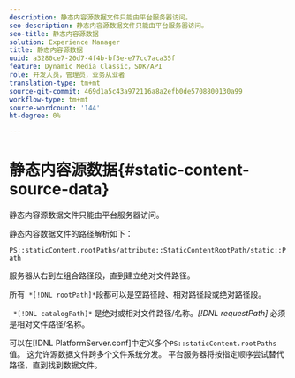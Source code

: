 ```yaml
---
description: 静态内容源数据文件只能由平台服务器访问。
seo-description: 静态内容源数据文件只能由平台服务器访问。
seo-title: 静态内容源数据
solution: Experience Manager
title: 静态内容源数据
uuid: a3280ce7-20d7-4f4b-bf3e-e77cc7aca35f
feature: Dynamic Media Classic，SDK/API
role: 开发人员，管理员，业务从业者
translation-type: tm+mt
source-git-commit: 469d1a5c43a972116a8a2efb0de5708800130a99
workflow-type: tm+mt
source-wordcount: '144'
ht-degree: 0%

---
```



# 静态内容源数据{#static-content-source-data}

静态内容源数据文件只能由平台服务器访问。

静态内容数据文件的路径解析如下：

`PS::staticContent.rootPaths/attribute::StaticContentRootPath/static::Path`

服务器从右到左组合路径段，直到建立绝对文件路径。

所有` *[!DNL rootPath]*`段都可以是空路径段、相对路径段或绝对路径段。

` *[!DNL catalogPath]*` 是绝对或相对文件路径/名称。*[!DNL requestPath]* 必须是相对文件路径/名称。

可以在[!DNL PlatformServer.conf]中定义多个`PS::staticContent.rootPaths`值。 这允许源数据文件跨多个文件系统分发。 平台服务器将按指定顺序尝试替代路径，直到找到数据文件。

